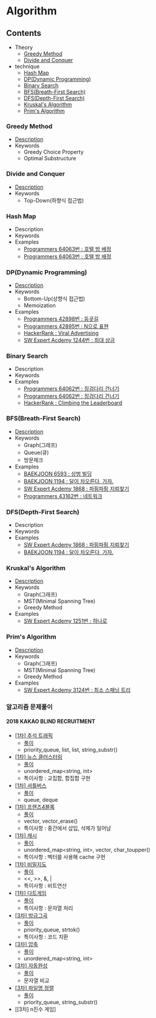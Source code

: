 
# Algorithm  

## Contents
- Theory  
	- [Greedy Method](#greedy-method)  
	- [Divide and Conquer](#divide-and-conquer)  
- technique  
	- [Hash Map](#hash-map)  
	- [DP(Dynamic Programming)](#dpdynamic-programming)  
	- [Binary Search](#binary-search)  
	- [BFS(Breath-First Search)](#bfsbreath-first-search)  
	- [DFS(Depth-First Search)](#dfsdepth-first-search)  
	- [Kruskal's Algorithm](#kruskals-algorithm)  
	- [Prim's Algorithm](#prims-algorithm)  





### Greedy Method  
- [Description](https://github.com/daerong/Basic_Learning/blob/master/Algorithm/Greedy_Method.md)  
- Keywords  
	- Greedy Choice Property
	- Optimal Substructure

### Divide and Conquer  
- [Description](https://github.com/daerong/Basic_Learning/blob/master/Algorithm/Divide_and_Conquer.md)  
- Keywords  
	- Top-Down(하향식 접근법)

### Hash Map  
- Description
- Keywords
- Examples
	- [Programmers 64063번 : 호텔 방 배정](https://github.com/daerong/Algorithm_Practice/blob/master/programmers/Daeseong/programmers_64063_U.cpp)  
	- [Programmers 64063번 : 호텔 방 배정](https://github.com/daerong/Algorithm_Practice/blob/master/programmers/Daeseong/programmers_64063_U.java)   

### DP(Dynamic Programming)  
- [Description](https://github.com/daerong/Basic_Learning/blob/master/Algorithm/Dynamic_Programming.md)
- Keywords  
	- Bottom-Up(상향식 접근법)  
	- Memoization  
- Examples  
	- [Programmers 42898번 : 등굣길](https://github.com/daerong/Algorithm_Practice/blob/master/programmers/Daeseong/programmers_42898_U.cpp)  
	- [Programmers 42895번 : N으로 표현](https://github.com/daerong/Algorithm_Practice/blob/master/programmers/Daeseong/programmers_42895_U.cpp)  
	- [HackerRank : Viral Advertising](https://github.com/daerong/Algorithm_Practice/blob/master/hackerrank/Daeseong/viral_advertising_U.cpp)  
	- [SW Expert Acdemy 1244번 : 최대 상금](https://github.com/daerong/Algorithm_Practice/blob/master/swea/Daeseong/swea_1244_U.cpp)  

### Binary Search  
- Description
- Keywords
- Examples
	- [Programmers 64062번 : 징검다리 건너기](https://github.com/daerong/Algorithm_Practice/blob/master/programmers/Daeseong/programmers_64062_U.cpp)  
	- [Programmers 64062번 : 징검다리 건너기](https://github.com/daerong/Algorithm_Practice/blob/master/programmers/Daeseong/programmers_64062_U.java)  
	- [HackerRank : Climbing the Leaderboard](https://github.com/daerong/Algorithm_Practice/blob/master/hackerrank/Daeseong/climbing_the_leaderboard_U.java)  

### BFS(Breath-First Search)  
- [Description](https://github.com/daerong/Basic_Learning/blob/master/Algorithm/Breath_First_Search.md)  
- Keywords  
	- Graph(그래프)
	- Queue(큐)
	- 방문체크
- Examples  
	- [BAEKJOON 6593 : 상범 빌딩](https://github.com/daerong/Algorithm_Practice/blob/master/baekjoon/Daeseong/6593_U.cpp)  
	- [BAEKJOON 1194 : 달이 차오른다, 가자.](https://github.com/daerong/Algorithm_Practice/blob/master/baekjoon/Daeseong/1194_U.java)  
	- [SW Expert Acdemy 1868 : 파핑파핑 지뢰찾기](https://github.com/daerong/Algorithm_Practice/blob/master/swea/Daeseong/swea_1868_U.java)  
	- [Programmers 43162번 : 네트워크](https://github.com/daerong/Algorithm_Practice/blob/master/programmers/Daeseong/programmers_43162_U.java)  

### DFS(Depth-First Search)  
- Description
- Keywords
- Examples
	- [SW Expert Acdemy 1868 : 파핑파핑 지뢰찾기](https://github.com/daerong/Algorithm_Practice/blob/master/swea/Daeseong/swea_1868_U.cpp)  
	- [BAEKJOON 1194 : 달이 차오른다, 가자.](https://github.com/daerong/Algorithm_Practice/blob/master/baekjoon/Daeseong/1194_U.cpp)  

### Kruskal's Algorithm  
- [Description](https://github.com/daerong/Basic_Learning/blob/master/Algorithm/Kruskal_Algorithm.md)  
- Keywords  
	- Graph(그래프)
	- MST(Minimal Spanning Tree)
	- Greedy Method
- Examples  
	- [SW Expert Acdemy 1251번 : 하나로](https://github.com/daerong/Algorithm_Practice/blob/master/swea/Daeseong/swea_1251_U.cpp)  

### Prim's Algorithm  
- [Description](https://github.com/daerong/Basic_Learning/blob/master/Algorithm/Prim_Algorithm.md)  
- Keywords  
	- Graph(그래프)
	- MST(Minimal Spanning Tree)
	- Greedy Method
- Examples 
	- [SW Expert Acdemy 3124번 : 최소 스패닝 트리](https://github.com/daerong/Algorithm_Practice/blob/master/swea/Daeseong/swea_3124_U.cpp)  


### 알고리즘 문제풀이  
#### 2018 KAKAO BLIND RECRUITMENT  
- [[1차] 추석 트래픽](https://programmers.co.kr/learn/courses/30/lessons/17676)  
	- [풀이](https://github.com/daerong/Algorithm_Practice/blob/master/programmers/Daeseong/programmers_17676_U.cpp)  
	- priority_queue<struct>, list<struct>, list<int>, string_substr()  
- [[1차] 뉴스 클러스터링](https://programmers.co.kr/learn/courses/30/lessons/17677)  
	- [풀이](https://github.com/daerong/Algorithm_Practice/blob/master/programmers/Daeseong/programmers_17677_U.cpp)  
	- unordered_map<string, int>  
	- 특이사항 : 교집합, 합집합 구현  
- [[1차] 셔틀버스](https://programmers.co.kr/learn/courses/30/lessons/17678)  
	- [풀이](https://github.com/daerong/Algorithm_Practice/blob/master/programmers/Daeseong/programmers_17678_U.cpp)  
	- queue<string>, deque<string>  
- [[1차] 프렌즈4블록](https://programmers.co.kr/learn/courses/30/lessons/17679)  
	- [풀이](https://github.com/daerong/Algorithm_Practice/blob/master/programmers/Daeseong/programmers_17679_U.cpp)  
	- vector<char>, vector_erase()  
	- 특이사항 : 중간에서 삽입, 삭제가 일어남  
- [[1차] 캐시](https://programmers.co.kr/learn/courses/30/lessons/17680)  
	- [풀이](https://github.com/daerong/Algorithm_Practice/blob/master/programmers/Daeseong/programmers_17680_U.cpp)  
	- unordered_map<string, int>, vector<int>, char_toupper()  
	- 특이사항 : 벡터를 사용해 cache 구현  
- [[1차] 비밀지도](https://programmers.co.kr/learn/courses/30/lessons/17681)  
	- [풀이](https://github.com/daerong/Algorithm_Practice/blob/master/programmers/Daeseong/programmers_17681_U.cpp)  
	- <<, >>, &, |  
	- 특이사항 : 비트연산  
- [[1차] 다트게임](https://programmers.co.kr/learn/courses/30/lessons/17682)  
	- [풀이](https://github.com/daerong/Algorithm_Practice/blob/master/programmers/Daeseong/programmers_17682_U.cpp)  
	- 특이사항 : 문자열 처리  
- [[3차] 방금그곡](https://programmers.co.kr/learn/courses/30/lessons/17683)  
	- [풀이](https://github.com/daerong/Algorithm_Practice/blob/master/programmers/Daeseong/programmers_17683_U.cpp)  
	- priority_queue<struct>, strtok()  
	- 특이사항 : 코드 치환  
- [[3차] 압축](https://programmers.co.kr/learn/courses/30/lessons/17684)  
	- [풀이](https://github.com/daerong/Algorithm_Practice/blob/master/programmers/Daeseong/programmers_17684_U.cpp)  
	- unordered_map<string, int>  
- [[3차] 자동완성](https://programmers.co.kr/learn/courses/30/lessons/17685)  
	- [풀이](https://github.com/daerong/Algorithm_Practice/blob/master/programmers/Daeseong/programmers_17685_U.cpp)  
	- 문자열 비교  
- [[3차] 파일명 정렬](https://programmers.co.kr/learn/courses/30/lessons/17686)   
	- [풀이](https://github.com/daerong/Algorithm_Practice/blob/master/programmers/Daeseong/programmers_17685_U.cpp)  
	- priority_queue<struct>, string_substr()
- [[3차] n진수 게임]  


